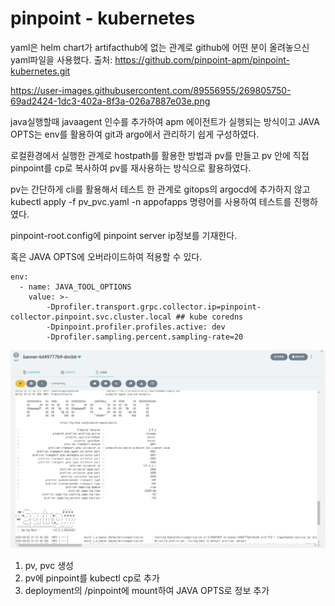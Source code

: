 # pinpoint - kubernetes
yaml은 helm chart가 artifacthub에 없는 관계로 github에 어떤 분이 올려놓으신 yaml파일을 사용했다.
출처: https://github.com/pinpoint-apm/pinpoint-kubernetes.git

https://user-images.githubusercontent.com/89556955/269805750-69ad2424-1dc3-402a-8f3a-026a7887e03e.png

java실행할때 javaagent 인수를 추가하여 apm 에이전트가 실행되는 방식이고
JAVA OPTS는 env를 활용하여 git과 argo에서 관리하기 쉽게 구성하였다.

로컬환경에서 실행한 관계로 hostpath를 활용한 방법과
pv를 만들고 pv 안에 직접 pinpoint를 cp로 복사하여 pv를 재사용하는 방식으로 활용하였다.

pv는 간단하게 cli를 활용해서 테스트 한 관계로 gitops의 argocd에 추가하지 않고
kubectl apply -f pv_pvc.yaml -n appofapps 
명령어를 사용하여 테스트를 진행하였다.

pinpoint-root.config에 pinpoint server ip정보를 기재한다.

혹은 JAVA OPTS에 오버라이드하여 적용할 수 있다.
```
env:
  - name: JAVA_TOOL_OPTIONS
    value: >-
        -Dprofiler.transport.grpc.collector.ip=pinpoint-collector.pinpoint.svc.cluster.local ## kube coredns
        -Dpinpoint.profiler.profiles.active: dev
        -Dprofiler.sampling.percent.sampling-rate=20
```

![정상적으로 실행되면 tomcat 이전에 agent가 불러와진다](image.png)


1. pv, pvc 생성
2. pv에 pinpoint를 kubectl cp로 추가
3. deployment의 /pinpoint에 mount하여 JAVA OPTS로 정보 추가